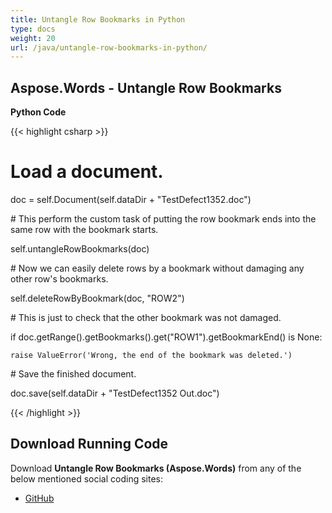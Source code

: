 ```yaml
---
title: Untangle Row Bookmarks in Python
type: docs
weight: 20
url: /java/untangle-row-bookmarks-in-python/
---
```


## **Aspose.Words - Untangle Row Bookmarks**
**Python Code**

{{< highlight csharp >}}

  # Load a document.

doc = self.Document(self.dataDir + "TestDefect1352.doc")

\# This perform the custom task of putting the row bookmark ends into the same row with the bookmark starts.

self.untangleRowBookmarks(doc)

\# Now we can easily delete rows by a bookmark without damaging any other row's bookmarks.

self.deleteRowByBookmark(doc, "ROW2")

\# This is just to check that the other bookmark was not damaged.

if doc.getRange().getBookmarks().get("ROW1").getBookmarkEnd() is None:

    raise ValueError('Wrong, the end of the bookmark was deleted.')

\# Save the finished document.

doc.save(self.dataDir + "TestDefect1352 Out.doc")

{{< /highlight >}}
## **Download Running Code**
Download **Untangle Row Bookmarks (Aspose.Words)** from any of the below mentioned social coding sites:

- [GitHub](https://github.com/aspose-words/Aspose.Words-for-Java/blob/master/Plugins/Aspose_Words_Java_for_Python/tests/programmingwithdocuments/workingwithbookmarks/untanglerowbookmarks/UntangleRowBookmarks.py)
